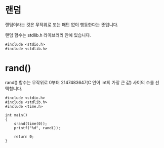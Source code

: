 # 랜덤
랜덤이라는 것은 무작위로 또는 패턴 없이 행동한다는 뜻입니다.

랜덤 함수는 stdlib.h 라이브러리 안에 있습니다.

```
#include <stdio.h>
#include <stdlib.h>
```

# rand()
rand() 함수는 무작위로 0부터 2147483647(C 언어 int의 가장 큰 값) 사이의 수를 선택합니다.

```
#include <stdio.h>
#include <stdlib.h>
#include <time.h>

int main()
{
    srand(time(0));
    printf("%d", rand());

    return 0;
}
```
